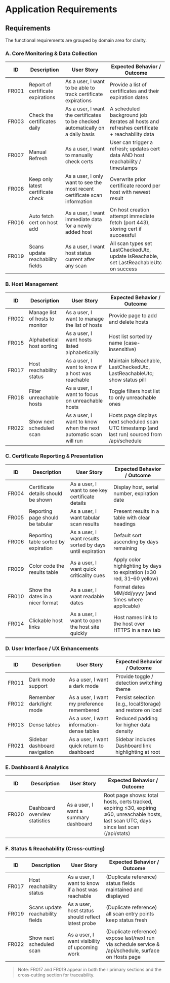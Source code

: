 # Application Requirements

## Requirements

The functional requirements are grouped by domain area for clarity.

### A. Core Monitoring & Data Collection

| ID | Description | User Story | Expected Behavior / Outcome |
|----|-------------|------------|-----------------------------|
|FR001| Report of certificate expirations | As a user, I want to be able to track certificate expirations | Provide a list of certificates and their expiration dates |
|FR003| Check the certificates daily | As a user, I want the certificates to be checked automatically on a daily basis | A scheduled background job iterates all hosts and refreshes certificate + reachability data |
|FR007| Manual Refresh | As a user, I want to manually check certs | User can trigger a refresh; updates cert data AND host reachability / timestamps |
|FR008| Keep only latest certificate check | As a user, I only want to see the most recent certificate scan information | Overwrite prior certificate record per host with newest result |
|FR016| Auto fetch cert on host add | As a user, I want immediate data for a newly added host | On host creation attempt immediate fetch (port 443), storing cert if successful |
|FR019| Scans update reachability fields | As a user, I want host status current after any scan | All scan types set LastCheckedUtc, update IsReachable, set LastReachableUtc on success |

### B. Host Management

| ID | Description | User Story | Expected Behavior / Outcome |
|----|-------------|------------|-----------------------------|
|FR002| Manage list of hosts to monitor | As a user, I want to manage the list of hosts | Provide page to add and delete hosts |
|FR015| Alphabetical host sorting | As a user, I want hosts listed alphabetically | Host list sorted by name (case-insensitive) |
|FR017| Host reachability status | As a user, I want to know if a host was reachable | Maintain IsReachable, LastCheckedUtc, LastReachableUtc; show status pill |
|FR018| Filter unreachable hosts | As a user, I want to focus on unreachable hosts | Toggle filters host list to only unreachable ones |
|FR022| Show next scheduled scan | As a user, I want to know when the next automatic scan will run | Hosts page displays next scheduled scan UTC timestamp (and last run) sourced from /api/schedule |

### C. Certificate Reporting & Presentation

| ID | Description | User Story | Expected Behavior / Outcome |
|----|-------------|------------|-----------------------------|
|FR004| Certificate details should be shown | As a user, I want to see key certificate details | Display host, serial number, expiration date |
|FR005| Reporting page should be tabular | As a user, I want tabular scan results | Present results in a table with clear headings |
|FR006| Reporting table sorted by expiration | As a user, I want results sorted by days until expiration | Default sort ascending by days remaining |
|FR009| Color code the results table | As a user, I want quick criticality cues | Apply color highlighting by days to expiration (≤30 red, 31–60 yellow) |
|FR010| Show the dates in a nicer format | As a user, I want readable dates | Format dates MM/dd/yyyy (and times where applicable) |
|FR014| Clickable host links | As a user, I want to open the host site quickly | Host names link to the host over HTTPS in a new tab |

### D. User Interface / UX Enhancements

| ID | Description | User Story | Expected Behavior / Outcome |
|----|-------------|------------|-----------------------------|
|FR011| Dark mode support | As a user, I want a dark mode | Provide toggle / detection switching theme |
|FR012| Remember dark/light mode | As a user, I want my preference remembered | Persist selection (e.g., localStorage) and restore on load |
|FR013| Dense tables | As a user, I want information-dense tables | Reduced padding for higher data density |
|FR021| Sidebar dashboard navigation | As a user, I want quick return to dashboard | Sidebar includes Dashboard link highlighting at root |

### E. Dashboard & Analytics

| ID | Description | User Story | Expected Behavior / Outcome |
|----|-------------|------------|-----------------------------|
|FR020| Dashboard overview statistics | As a user, I want a summary dashboard | Root page shows: total hosts, certs tracked, expiring ≤30, expiring ≤60, unreachable hosts, last scan UTC, days since last scan (/api/stats) |

### F. Status & Reachability (Cross-cutting)

| ID | Description | User Story | Expected Behavior / Outcome |
|----|-------------|------------|-----------------------------|
|FR017| Host reachability status | As a user, I want to know if a host was reachable | (Duplicate reference) status fields maintained and displayed |
|FR019| Scans update reachability fields | As a user, host status should reflect latest probe | (Duplicate reference) all scan entry points keep status fresh |
|FR022| Show next scheduled scan | As a user, I want visibility of upcoming work | (Duplicate reference) expose last/next run via schedule service & /api/schedule, surface on Hosts page |

> Note: FR017 and FR019 appear in both their primary sections and the cross‑cutting section for traceability.
